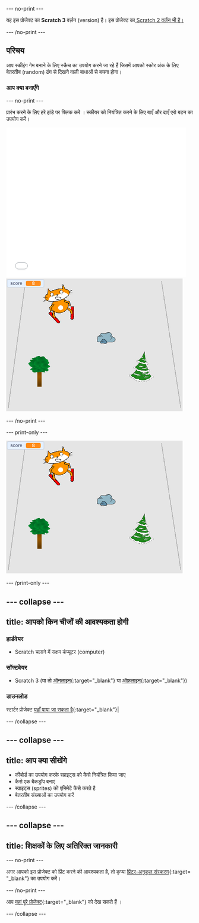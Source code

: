 --- no-print ---

यह इस प्रोजेक्ट का **Scratch 3** वर्ज़न (version) है। इस प्रोजेक्ट का[ Scratch 2 वर्ज़न भी है।](https://projects.raspberrypi.org/en/projects/scratch-cat-goes-skiing-scratch2)

--- /no-print ---

## परिचय

आप स्कीइंग गेम बनाने के लिए स्क्रैच का उपयोग करने जा रहे हैं जिसमें आपको स्कोर अंक के लिए बेतरतीब (random) ढंग से दिखने वाली बाधाओं से बचना होगा।

### आप क्या बनाएँगे

--- no-print ---

प्रारंभ करने के लिए हरे झंडे पर क्लिक करें । स्कीयर को नियंत्रित करने के लिए बाएँ और दाएँ एरो बटन का उपयोग करें।

<div class="scratch-preview">
  <iframe allowtransparency="true" width="485" height="402" src="//scratch.mit.edu/projects/embed/281116583/?autostart=false" frameborder="0" scrolling="no"></iframe>
  <img src="images/skiing-final.png">
</div>

--- /no-print ---

--- print-only ---

![पूर्ण प्रोजेक्ट](images/skiing-final.png)

--- /print-only ---

--- collapse ---
---
title: आपको किन चीजों की आवश्यकता होगी
---

### हार्डवेयर

+ Scratch चलाने में सक्षम कंप्यूटर (computer)

### सॉफ्टवेयर

+ Scratch 3 (या तो [ऑनलाइन](http://rpf.io/scratchon){:target="_blank"} या [ऑफ़लाइन](http://rpf.io/scratchoff){:target="_blank"})

### डाउनलोड

स्टार्टर प्रोजेक्ट [यहाँ पाया जा सकता है](http://rpf.io/p/en/scratch-cat-goes-skiing-go){:target="_blank"}|

--- /collapse ---

--- collapse ---
---
title: आप क्या सीखेंगे
---

+ कीबोर्ड का उपयोग करके स्प्राइट्स को कैसे नियंत्रित किया जाए
+ कैसे एक बैकड्रॉप बनाएं
+ स्प्राइट्स (sprites) को एनिमेटे कैसे करते है
+ बेतरतीब संख्याओं का उपयोग करें

--- /collapse ---

--- collapse ---
---
title: शिक्षकों के लिए अतिरिक्त जानकारी
---

--- no-print ---

अगर आपको इस प्रोजेक्ट को प्रिंट करने की आवश्यकता है, तो कृप्या [प्रिंटर-अनुकूल संस्करण](https://projects.raspberrypi.org/en/projects/scratch-cat-goes-skiing/print){:target= "_blank"} का उपयोग करें।

--- /no-print ---

आप [यहां पूरे प्रोजेक्ट](http://rpf.io/p/en/scratch-cat-goes-skiing-get){:target="_blank"} को देख सकते हैं ।

--- /collapse ---
